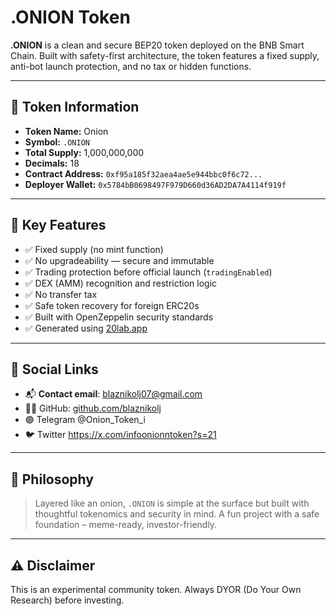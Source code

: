 # .ONION Token

**.ONION** is a clean and secure BEP20 token deployed on the BNB Smart Chain. Built with safety-first architecture, the token features a fixed supply, anti-bot launch protection, and no tax or hidden functions.

---

## 📌 Token Information

- **Token Name:** Onion  
- **Symbol:** `.ONION`  
- **Total Supply:** 1,000,000,000  
- **Decimals:** 18  
- **Contract Address:** `0xf95a185f32aea4ae5e944bbc0f6c72...`  
- **Deployer Wallet:** `0x5784bB0698497F979D660d36AD2DA7A4114f919f`

---

## 🔐 Key Features

- ✅ Fixed supply (no mint function)
- ✅ No upgradeability — secure and immutable
- ✅ Trading protection before official launch (`tradingEnabled`)
- ✅ DEX (AMM) recognition and restriction logic
- ✅ No transfer tax
- ✅ Safe token recovery for foreign ERC20s
- ✅ Built with OpenZeppelin security standards
- ✅ Generated using [20lab.app](https://20lab.app)

---

## 🔗 Social Links

- 📬 **Contact email**: blaznikolj07@gmail.com  
- 🧑‍💻 GitHub: [github.com/blaznikolj](https://github.com/blaznikolj)  
- 🟣 Telegram  @Onion_Token_i
- 🐦 Twitter https://x.com/infoonionntoken?s=21

---

## 🧅 Philosophy

> Layered like an onion, `.ONION` is simple at the surface but built with thoughtful tokenomics and security in mind. A fun project with a safe foundation – meme-ready, investor-friendly.

---

## ⚠️ Disclaimer

This is an experimental community token. Always DYOR (Do Your Own Research) before investing.
